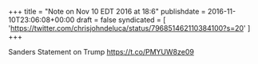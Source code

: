 +++
title = "Note on Nov 10 EDT 2016 at 18:6"
publishdate = 2016-11-10T23:06:08+00:00
draft = false
syndicated = [ 'https://twitter.com/chrisjohndeluca/status/796851462110384100?s=20' ]
+++

Sanders Statement on Trump https://t.co/PMYUW8ze09
